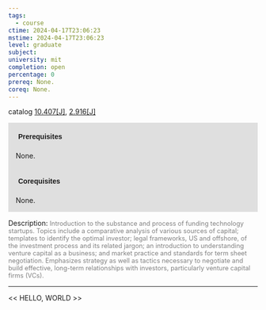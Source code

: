 ```yaml
---
tags:
  - course
ctime: 2024-04-17T23:06:23
mstime: 2024-04-17T23:06:23
level: graduate
subject: 
university: mit
completion: open
percentage: 0
prereq: None.
coreq: None.
---
```


catalog [10.407[J]](http://student.mit.edu/catalog/m10a.html#10.407), [2.916[J]](http://student.mit.edu/catalog/m2c.html#2.916)

<span style="display: block; padding: 15px; background-color: rgb(100, 100, 100, 0.2);"><font id="m_prereq369_0" style="display: block; font-family: Arial, sans-serif; font-weight: bold; padding: 5px">Prerequisites</font><br><span id="prereq369_0">None.</span></span>
<span style="display: block; padding: 15px; background-color: rgb(100, 100, 100, 0.2);"><font id="m_coreq369_0" style="display: block; font-family: Arial, sans-serif; font-weight: bold; padding: 5px">Corequisites</font><br><span id="coreq369_0">None.</span></span>

<font style="">Description:</font>
<font style="color: grey; font-size: 0.8rem;">Introduction to the substance and process of funding technology startups. Topics include a comparative analysis of various sources of capital; templates to identify the optimal investor; legal frameworks, US and offshore, of the investment process and its related jargon; an introduction to understanding venture capital as a business; and market practice and standards for term sheet negotiation. Emphasizes strategy as well as tactics necessary to negotiate and build effective, long-term relationships with investors, particularly venture capital firms (VCs).</font>



---

<< HELLO, WORLD >>
